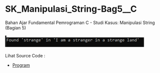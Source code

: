 # SK_Manipulasi_String-Bag5__C
Bahan Ajar Fundamental Pemrograman C - Studi Kasus: Manipulasi String (Bagian 5)<br><br>
<img src="https://github.com/RizkyKhapidsyah/SK_Manipulasi_String-Bag5__C/blob/master/SK_Manipulasi_String-Bag5__C/Result/001.PNG"><br><br>
Lihat Source Code : <br>
- <a href="https://github.com/RizkyKhapidsyah/SK_Manipulasi_String-Bag5__C/blob/master/SK_Manipulasi_String-Bag5__C/Source.c">Program</a>
